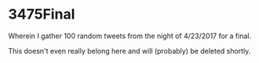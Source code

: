 # 3475Final
Wherein I gather 100 random tweets from the night of 4/23/2017 for a final.

This doesn't even really belong here and will (probably) be deleted shortly. 
